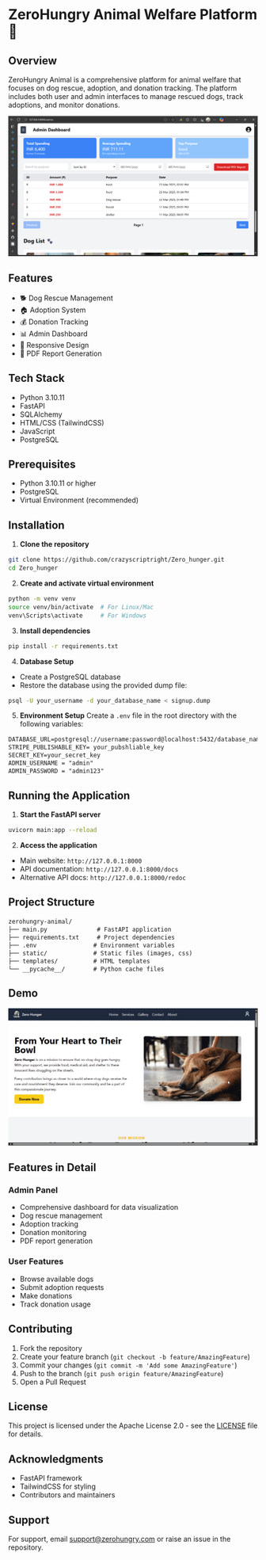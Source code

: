 # ZeroHungry Animal Welfare Platform 🐾

## Overview
ZeroHungry Animal is a comprehensive platform for animal welfare that focuses on dog rescue, adoption, and donation tracking. The platform includes both user and admin interfaces to manage rescued dogs, track adoptions, and monitor donations.

![Platform Preview](git/image.png)

## Features
- 🐕 Dog Rescue Management
- 🏠 Adoption System
- 💰 Donation Tracking
- 📊 Admin Dashboard
- 📱 Responsive Design
- 📄 PDF Report Generation

## Tech Stack
- Python 3.10.11
- FastAPI
- SQLAlchemy
- HTML/CSS (TailwindCSS)
- JavaScript
- PostgreSQL

## Prerequisites
- Python 3.10.11 or higher
- PostgreSQL
- Virtual Environment (recommended)

## Installation

1. **Clone the repository**
```bash
git clone https://github.com/crazyscriptright/Zero_hunger.git
cd Zero_hunger
```

2. **Create and activate virtual environment**
```bash
python -m venv venv
source venv/bin/activate  # For Linux/Mac
venv\Scripts\activate     # For Windows
```

3. **Install dependencies**
```bash
pip install -r requirements.txt
```

4. **Database Setup**
- Create a PostgreSQL database
- Restore the database using the provided dump file:
```bash
psql -U your_username -d your_database_name < signup.dump
```

5. **Environment Setup**
Create a `.env` file in the root directory with the following variables:
```env
DATABASE_URL=postgresql://username:password@localhost:5432/database_name
STRIPE_PUBLISHABLE_KEY= your_pubshliable_key
SECRET_KEY=your_secret_key
ADMIN_USERNAME = "admin"
ADMIN_PASSWORD = "admin123"
```

## Running the Application

1. **Start the FastAPI server**
```bash
uvicorn main:app --reload
```

2. **Access the application**
- Main website: `http://127.0.0.1:8000`
- API documentation: `http://127.0.0.1:8000/docs`
- Alternative API docs: `http://127.0.0.1:8000/redoc`

## Project Structure
```
zerohungry-animal/
├── main.py              # FastAPI application
├── requirements.txt     # Project dependencies
├── .env                # Environment variables
├── static/             # Static files (images, css)
├── templates/          # HTML templates
└── __pycache__/        # Python cache files
```

## Demo
![Application Demo](git/msedge_5cq2EH6mAq.gif)

## Features in Detail

### Admin Panel
- Comprehensive dashboard for data visualization
- Dog rescue management
- Adoption tracking
- Donation monitoring
- PDF report generation

### User Features
- Browse available dogs
- Submit adoption requests
- Make donations
- Track donation usage

## Contributing
1. Fork the repository
2. Create your feature branch (`git checkout -b feature/AmazingFeature`)
3. Commit your changes (`git commit -m 'Add some AmazingFeature'`)
4. Push to the branch (`git push origin feature/AmazingFeature`)
5. Open a Pull Request

## License
This project is licensed under the Apache License 2.0 - see the [LICENSE](LICENSE) file for details.

## Acknowledgments
- FastAPI framework
- TailwindCSS for styling
- Contributors and maintainers

## Support
For support, email support@zerohungry.com or raise an issue in the repository.
